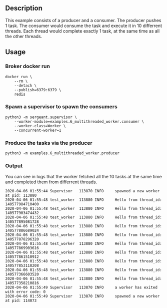 ## Description
This example consists of a producer and a consumer. The producer pushes 1 task. The consumer would consume the task and execute it in 10 differrent threads. Each thread would complete exactly 1 task, at the same time as all the other threads.

## Usage

### Broker docker run
```shell
docker run \
    --rm \
    --detach \
    --publish=6379:6379 \
    redis
```

### Spawn a supervisor to spawn the consumers
```shell
python3 -m sergeant.supervisor \
    --worker-module=examples.6_multithreaded_worker.consumer \
    --worker-class=Worker \
    --concurrent-worker=1
```

### Produce the tasks via the producer
```shell
python3 -m examples.6_multithreaded_worker.producer
```

### Output
You can see in logs that the worker fetched all the 10 tasks at the same time and completed them from differrent threads.
```
2020-04-06 01:55:44 Supervisor   113870 INFO     spawned a new worker at pid: 113880
2020-04-06 01:55:48 test_worker  113880 INFO     Hello from thread_id: 140577984710400
2020-04-06 01:55:48 test_worker  113880 INFO     Hello from thread_id: 140577903474432
2020-04-06 01:55:48 test_worker  113880 INFO     Hello from thread_id: 140577895081728
2020-04-06 01:55:48 test_worker  113880 INFO     Hello from thread_id: 140577886689024
2020-04-06 01:55:48 test_worker  113880 INFO     Hello from thread_id: 140577878296320
2020-04-06 01:55:48 test_worker  113880 INFO     Hello from thread_id: 140577869903616
2020-04-06 01:55:48 test_worker  113880 INFO     Hello from thread_id: 140577861510912
2020-04-06 01:55:48 test_worker  113880 INFO     Hello from thread_id: 140577853118208
2020-04-06 01:55:48 test_worker  113880 INFO     Hello from thread_id: 140577366603520
2020-04-06 01:55:48 test_worker  113880 INFO     Hello from thread_id: 140577358210816
2020-04-06 01:55:49 Supervisor   113870 INFO     a worker has exited with error code: 0
2020-04-06 01:55:49 Supervisor   113870 INFO     spawned a new worker at pid: 114073
```
